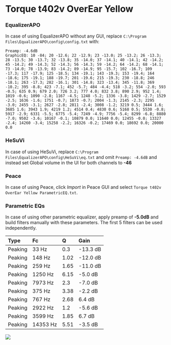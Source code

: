 # Torque t402v OverEar Yellow

### EqualizerAPO
In case of using EqualizerAPO without any GUI, replace `C:\Program Files\EqualizerAPO\config\config.txt`
with:
```
Preamp: -4.6dB
GraphicEQ: 10 -84; 20 -12.6; 22 -12.9; 23 -13.0; 25 -13.2; 26 -13.3; 28 -13.5; 30 -13.7; 32 -13.8; 35 -14.0; 37 -14.1; 40 -14.1; 42 -14.2; 45 -14.2; 49 -14.3; 52 -14.3; 56 -14.3; 59 -14.2; 64 -14.2; 68 -14.1; 73 -14.0; 78 -13.9; 83 -14.2; 89 -14.9; 95 -15.7; 102 -16.7; 109 -17.3; 117 -17.9; 125 -18.5; 134 -19.1; 143 -19.3; 153 -19.4; 164 -18.6; 175 -19.1; 188 -19.7; 201 -19.6; 215 -19.3; 230 -18.8; 246 -18.1; 263 -17.3; 282 -16.1; 301 -14.8; 323 -13.4; 345 -11.8; 369 -10.2; 395 -8.8; 423 -7.1; 452 -5.7; 484 -4.4; 518 -3.2; 554 -2.0; 593 -0.5; 635 0.9; 679 2.0; 726 3.2; 777 4.0; 832 3.8; 890 2.9; 952 1.4; 1019 -0.6; 1090 -2.8; 1167 -4.5; 1248 -5.2; 1336 -3.8; 1429 -2.7; 1529 -2.5; 1636 -1.6; 1751 -0.7; 1873 -0.7; 2004 -1.3; 2145 -2.3; 2295 -3.0; 2455 -3.1; 2627 -2.8; 2811 -2.4; 3008 -1.2; 3219 0.5; 3444 1.6; 3685 1.6; 3943 1.9; 4219 1.2; 4514 0.4; 4830 0.6; 5168 0.5; 5530 -0.8; 5917 -2.9; 6331 -5.5; 6775 -5.4; 7249 -4.9; 7756 -5.4; 8299 -6.8; 8880 -7.0; 9502 -3.6; 10167 -0.1; 10879 0.0; 11640 0.0; 12455 -0.0; 13327 -2.4; 14260 -3.4; 15258 -2.2; 16326 -0.2; 17469 0.0; 18692 0.0; 20000 0.0
```

### HeSuVi
In case of using HeSuVi, replace `C:\Program Files\EqualizerAPO\config\HeSuVi\eq.txt` and omit `Preamp:
-4.6dB` and instead set Global volume in the UI for both channels to **-46**

### Peace
In case of using Peace, click *Import* in Peace GUI and select `Torque t402v OverEar Yellow ParametricEQ.txt`.

### Parametric EQs
In case of using other parametric equalizer, apply preamp of **-5.0dB** and build filters manually with
these parameters. The first 5 filters can be used independently.

| Type    | Fc       |    Q | Gain     |
|:--------|:---------|:-----|:---------|
| Peaking | 33 Hz    | 0.3  | -13.3 dB |
| Peaking | 148 Hz   | 1.02 | -12.0 dB |
| Peaking | 259 Hz   | 1.65 | -11.0 dB |
| Peaking | 1250 Hz  | 6.15 | -5.0 dB  |
| Peaking | 7973 Hz  | 2.3  | -7.0 dB  |
| Peaking | 375 Hz   | 3.38 | -2.2 dB  |
| Peaking | 767 Hz   | 2.68 | 6.4 dB   |
| Peaking | 2922 Hz  | 1.2  | -5.6 dB  |
| Peaking | 3599 Hz  | 1.85 | 6.7 dB   |
| Peaking | 14353 Hz | 5.51 | -3.5 dB  |

![](https://raw.githubusercontent.com/jaakkopasanen/AutoEq/master/results/innerfidelity/sbaf-serious/Torque%20t402v%20OverEar%20Yellow/Torque%20t402v%20OverEar%20Yellow.png)